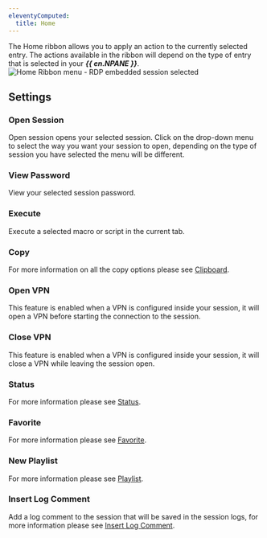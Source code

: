 ```yaml
---
eleventyComputed:
  title: Home
---
```

The Home ribbon allows you to apply an action to the currently selected entry. The actions available in the ribbon will depend on the type of entry that is selected in your ***{{ en.NPANE }}***.
![Home Ribbon menu - RDP embedded session selected](https://cdnweb.devolutions.net/docs/docs_en_rdm_mac_clip10326.png)

## Settings

### Open Session

Open session opens your selected session. Click on the drop-down menu to select the way you want your session to open, depending on the type of session you have selected the menu will be different.

### View Password

View your selected session password.

### Execute

Execute a selected macro or script in the current tab.

### Copy

For more information on all the copy options please see [Clipboard](/rdm/mac/commands/home/clipboard/).

### Open VPN

This feature is enabled when a VPN is configured inside your session, it will open a VPN before starting the connection to the session.

### Close VPN

This feature is enabled when a VPN is configured inside your session, it will close a VPN while leaving the session open.

### Status

For more information please see [Status](/rdm/mac/commands/home/status/).

### Favorite

For more information please see [Favorite](/rdm/mac/commands/home/favorite/).

### New Playlist

For more information please see [Playlist](/rdm/mac/commands/edit/play-list/).

### Insert Log Comment

Add a log comment to the session that will be saved in the session logs, for more information please see [Insert Log Comment](/rdm/mac/commands/home/insert-log-comment/).

